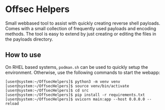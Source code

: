 # Offsec Helpers

Small webbased tool to assist with quickly creating reverse shell payloads. Comes with a small collection of frequently used payloads and encoding methods. The tool is easy to extend by just creating or editing the files in the payloads directory.


## How to use
On RHEL based systems, `podman.sh` can be used to quickly setup the environment.
Otherwise, use the following commands to start the webapp:

```console
[user@system:~/OffsecHelpers]$ python3 -m venv venv
[user@system:~/OffsecHelpers]$ source venv/bin/activate
[user@system:~/OffsecHelpers]$ cd src
[user@system:~/OffsecHelpers]$ pip install -r requirements.txt
[user@system:~/OffsecHelpers]$ uvicorn main:app --host 0.0.0.0 --reload
```
